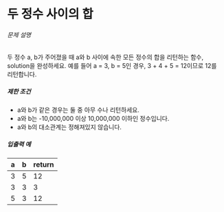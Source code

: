 # 두 정수 사이의 합

###### 문제 설명

두 정수 a, b가 주어졌을 때 a와 b 사이에 속한 모든 정수의 합을 리턴하는 함수, solution을 완성하세요.
예를 들어 a = 3, b = 5인 경우, 3 + 4 + 5 = 12이므로 12를 리턴합니다.

##### 제한 조건

- a와 b가 같은 경우는 둘 중 아무 수나 리턴하세요.
- a와 b는 -10,000,000 이상 10,000,000 이하인 정수입니다.
- a와 b의 대소관계는 정해져있지 않습니다.

##### 입출력 예

| a    | b    | return |
| ---- | ---- | ------ |
| 3    | 5    | 12     |
| 3    | 3    | 3      |
| 5    | 3    | 12     |

